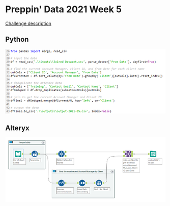 # Preppin' Data 2021 Week 5

[Challenge description](https://preppindata.blogspot.com/2021/02/2021-week-5-dealing-with-duplication.html)

## Python
<a href="preppin-data-2021-05.py">
<img src="img-python-code-2021-05.png?raw=true" alt="Python code">
</a>

## Alteryx
<a href="preppin-data-2021-05.yxzp">
<img src="img-alteryx-2021-05.png?raw=true" alt="Alteryx workflow">
</a>
